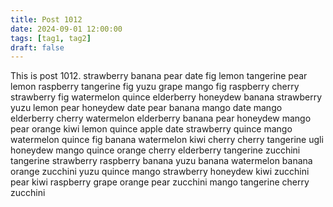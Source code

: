 ```yaml
---
title: Post 1012
date: 2024-09-01 12:00:00
tags: [tag1, tag2]
draft: false
---
```

This is post 1012.
strawberry
banana
pear
date
fig
lemon
tangerine
pear
lemon
raspberry
tangerine
fig
yuzu
grape
mango
fig
raspberry
cherry
strawberry
fig
watermelon
quince
elderberry
honeydew
banana
strawberry
yuzu
lemon
pear
honeydew
date
pear
banana
mango
date
mango
elderberry
cherry
watermelon
elderberry
banana
pear
honeydew
mango
pear
orange
kiwi
lemon
quince
apple
date
strawberry
quince
mango
watermelon
quince
fig
banana
watermelon
kiwi
cherry
cherry
tangerine
ugli
honeydew
mango
quince
orange
cherry
elderberry
tangerine
zucchini
tangerine
strawberry
raspberry
banana
yuzu
banana
watermelon
banana
orange
zucchini
yuzu
quince
mango
strawberry
honeydew
kiwi
zucchini
pear
kiwi
raspberry
grape
orange
pear
zucchini
mango
tangerine
cherry
zucchini
